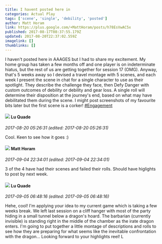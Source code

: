 ```yaml
---
title: I havent posted here in
categories: Actual Play
tags: ['scene', 'single', 'debility', 'posted']
author: Matt Horam
link: https://plus.google.com/+MattHoram/posts/h78EsVwAC5x
published: 2017-08-17T08:37:55.179Z
updated: 2017-08-20T22:37:02.559Z
imagelink: []
thumblinks: []
---
```


I haven&#39;t posted here in AAAGES but I had to share my excitement. My home group has taken a few months off and one player is on indeterminate hiatus, but the rest of us are getting together for session 17 (OMG). Anyway, that&#39;s 5 weeks away so I devised a travel montage with 5 scenes, and each week I present the scene in chat for a single character to use as their spotlight. They describe the challenge they face, then Defy Danger with custom outcomes of debility or debility and gear loss. A single roll will determine their disposition at the journey&#39;s end, based on what may have debilitated them during the scene. I might post screenshots of my favourite bits later but the first scene is a corker! <a rel="nofollow" class="ot-hashtag" href="https://plus.google.com/s/%23Engagement/posts">#Engagement</a>
<div id='comment z13tzzwrikuqufszj04ccvzrpqfysb2rkgg'>
  <h4><img src='{{site.baseurl}}//images/avatars/100509283038661879827_photo.jpg'> Lu Quade</h4>
      <p><cite>2017-08-20 05:26:31 (edited: 2017-08-20 05:26:31)</cite></p>
        <p>Cool. Keen to see how it goes  :)</p>
</div>
        

<div id='comment z13tzzwrikuqufszj04ccvzrpqfysb2rkgg'>
  <h4><img src='{{site.baseurl}}//images/avatars/105472060898626050077_photo.jpg'> Matt Horam</h4>
      <p><cite>2017-09-04 22:34:01 (edited: 2017-09-04 22:34:01)</cite></p>
        <p>3 of the 4 have had their scenes and failed their rolls. Should have higlights to post by next week.</p>
</div>
        

<div id='comment z13tzzwrikuqufszj04ccvzrpqfysb2rkgg'>
  <h4><img src='{{site.baseurl}}//images/avatars/100509283038661879827_photo.jpg'> Lu Quade</h4>
      <p><cite>2017-09-05 06:48:16 (edited: 2017-09-05 06:48:16)</cite></p>
        <p>Hehe, cool! I&#39;m applying your idea to my current game which is taking a few weeks break. We left last session on a cliff hanger with most of the party hiding in a small tunnel below a dragon&#39;s hoard. The barbarian (currently invisible) is standing right in the middle of the chamber as the irate dragon enters. I&#39;m going to put together a little montage of descriptions and rolls to see how they are preparing for what seems like the inevitable confrontation with the dragon... Looking forward to your highlights reel! L<br /></p>
</div>
        